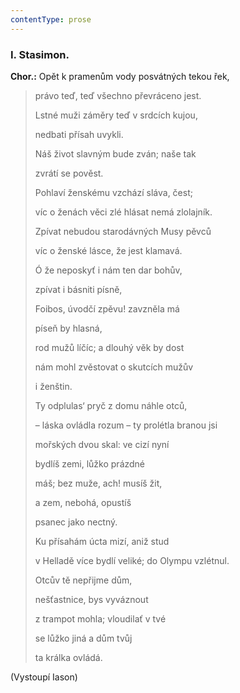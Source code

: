 ```yaml
---
contentType: prose
---
```


### I. Stasimon. 

**Chor.:** Opět k pramenům vody posvátných tekou řek,

> právo teď, teď všechno převráceno jest.
> 
> Lstné muži záměry teď v srdcích kujou,
> 
> nedbati přísah uvykli. 
> 
> Náš život slavným bude zván; naše tak
> 
> zvrátí se pověst.
> 
> Pohlaví ženskému vzchází sláva, čest; 
> 
> víc o ženách věci zlé hlásat nemá zlolajník.
> 
> Zpívat nebudou starodávných Musy pěvců
> 
> víc o ženské lásce, že jest klamavá.
> 
> Ó že neposkyť i nám ten dar bohův, 
> 
> zpívat i básniti písně,
> 
> Foibos, úvodčí zpěvu! zavzněla má
> 
> píseň by hlasná,
> 
> rod mužů líčíc; a dlouhý věk by dost 
> 
> nám mohl zvěstovat o skutcích mužův 
> 
> i ženštin.
> 
> Ty odplulas‘ pryč z domu náhle otců, 
> 
> – láska ovládla rozum – ty prolétla branou jsi 
> 
> mořských dvou skal: ve cizí nyní 
> 
> bydlíš zemi, lůžko prázdné
> 
> máš; bez muže, ach! musíš žit,
> 
> a zem, nebohá, opustíš
> 
> psanec jako nectný.
> 
> Ku přísahám úcta mizí, aniž stud 
> 
> v Helladě více bydlí veliké; do Olympu vzlétnul.
> 
> Otcův tě nepřijme dům,
> 
> nešťastnice, bys vyváznout
> 
> z trampot mohla; vloudilať v tvé
> 
> se lůžko jiná a dům tvůj 
> 
> ta králka ovládá.

(Vystoupí Iason)
